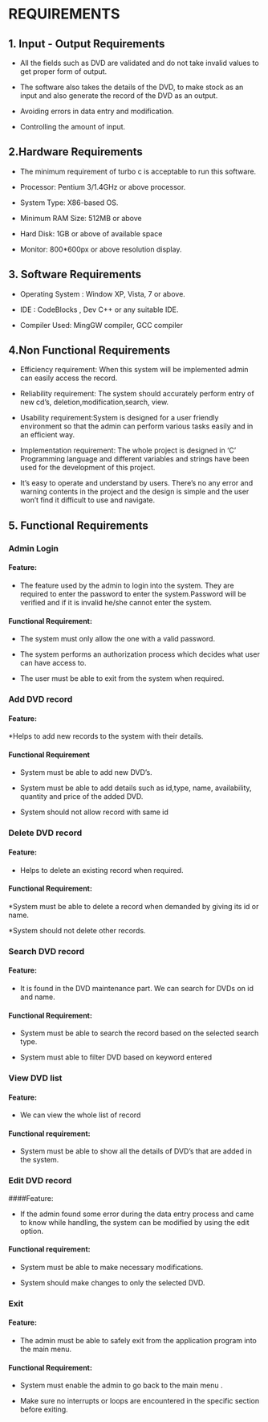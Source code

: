 # REQUIREMENTS
## 1. Input - Output Requirements

* All the fields such as DVD are validated and do not take invalid values to get proper form of output.

* The software also takes the details of  the DVD, to make stock as an input and also generate the record of the DVD as an output.

* Avoiding errors in data entry and modification.

* Controlling the amount of input.


## 2.Hardware Requirements

* The minimum requirement of turbo c is acceptable to run this software.

*  Processor: Pentium 3/1.4GHz or above processor.

*  System Type: X86-based OS.

*  Minimum RAM Size: 512MB or above

*  Hard Disk: 1GB or above of available space

* Monitor: 800*600px or above resolution display.


## 3. Software Requirements

* Operating System : Window XP, Vista, 7 or above.

* IDE : CodeBlocks , Dev C++ or any suitable IDE.

* Compiler Used: MingGW compiler, GCC compiler 


## 4.Non Functional Requirements

* Efficiency requirement: When this system will be implemented admin can easily access the record.

* Reliability requirement: The system should accurately perform entry of new cd’s, deletion,modification,search, view.

* Usability requirement:System is designed for a user friendly environment so that the admin can perform various tasks easily and in an efficient way.

* Implementation requirement: The whole project is designed in ‘C’ Programming language and different variables and strings have been used for the development of this project. 

* It’s easy to operate and understand by users. There’s no any error and warning contents in the project and the design is simple and the user won’t find it difficult to use      and navigate.


## 5. Functional Requirements

### Admin Login

#### Feature: 
* The feature used by the admin to login into the system. They are required to enter the password to enter the system.Password will be verified and if it is invalid he/she cannot enter the system.


#### Functional Requirement:

* The system must only allow the one with a valid password.

* The system performs an  authorization process which decides what user  can have access to.

* The user must be able to exit from the system when required.

### Add DVD record
 
#### Feature:
*Helps to add new records to the system with their details.

#### Functional Requirement

* System must be able to add new DVD’s.

* System must be able to add details such as id,type, name, availability, quantity and price of the added DVD.

* System should not allow record with same id

### Delete DVD record

#### Feature:
* Helps to delete an existing record when required.

#### Functional Requirement:

*System must be able to delete a record when demanded  by giving its id or name.

*System should not delete other records.

### Search DVD record

#### Feature:
* It is found in the DVD maintenance part. We can search for DVDs on id and name.

#### Functional Requirement:

* System must be able to search the record based on the selected search type.

* System must able to filter DVD based on keyword entered

### View DVD list

#### Feature:
* We can view the whole list of record

#### Functional requirement:

* System must be able to show all the  details of DVD’s that are added in the system.

### Edit DVD record

####Feature:
* If the admin found some error during the data entry process and came to know while handling, the system can be modified by using the edit option.

#### Functional requirement:

* System must be able to make necessary modifications.

* System should make changes to only the selected DVD.

### Exit

#### Feature:
* The admin must be able to safely exit from the application program into the main menu.

#### Functional Requirement:

* System must enable the admin to go back to the main menu .

* Make sure no interrupts or loops are encountered in the specific section before exiting.


